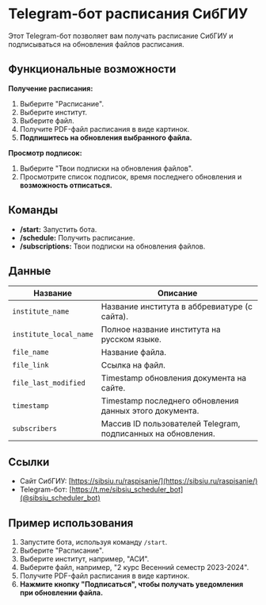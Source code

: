 # Telegram-бот расписания СибГИУ

Этот Telegram-бот позволяет вам получать расписание СибГИУ и подписываться на обновления файлов расписания.

## Функциональные возможности

**Получение расписания:**

1. Выберите "Расписание".
2. Выберите институт.
3. Выберите файл.
4. Получите PDF-файл расписания в виде картинок.
5. **Подпишитесь на обновления выбранного файла.**

**Просмотр подписок:**

1. Выберите "Твои подписки на обновления файлов".
2. Просмотрите список подписок, время последнего обновления и **возможность отписаться.**

## Команды

* **/start:** Запустить бота.
* **/schedule:** Получить расписание.
* **/subscriptions:** Твои подписки на обновления файлов.

## Данные

| Название | Описание |
|---|---|
| `institute_name` | Название института в аббревиатуре (с сайта). |
| `institute_local_name` | Полное название института на русском языке. |
| `file_name` | Название файла. |
| `file_link` | Ссылка на файл. |
| `file_last_modified` | Timestamp обновления документа на сайте. |
| `timestamp` | Timestamp последнего обновления данных этого документа. |
| `subscribers` | Массив ID пользователей Telegram, подписанных на обновления. |

## Ссылки

* Сайт СибГИУ: [https://sibsiu.ru/raspisanie/](https://sibsiu.ru/raspisanie/)
* Telegram-бот: [https://t.me/sibsiu_scheduler_bot](@sibsiu_scheduler_bot)

## Пример использования

1. Запустите бота, используя команду `/start`.
2. Выберите "Расписание".
3. Выберите институт, например, "АСИ".
4. Выберите файл, например, "2 курс Весенний семестр 2023-2024".
5. Получите PDF-файл расписания в виде картинок.
6. **Нажмите кнопку "Подписаться", чтобы получать уведомления при обновлении файла.**
